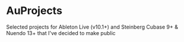 # AuProjects
Selected projects for Ableton Live (v10.1+) and Steinberg Cubase 9+ &amp; Nuendo 13+ that I've decided to make public
